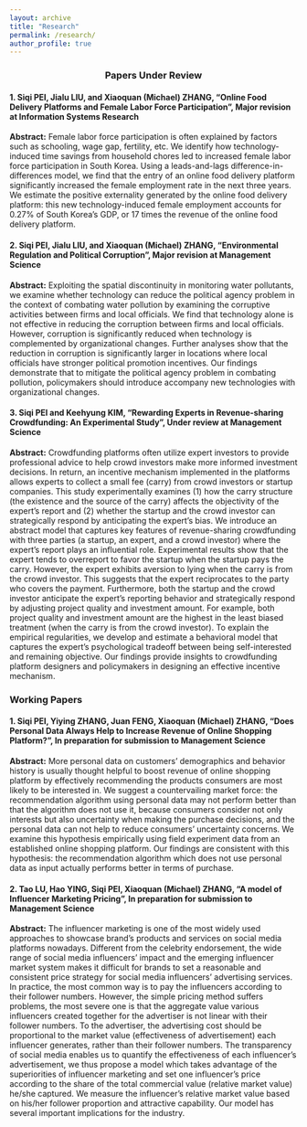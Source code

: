 ```yaml
---
layout: archive
title: "Research"
permalink: /research/
author_profile: true
---
```


### <center>Papers Under Review</center>

#### 1. Siqi PEI, Jialu LIU, and Xiaoquan (Michael) ZHANG, “Online Food Delivery Platforms and Female Labor Force Participation”, Major revision at Information Systems Research  

**Abstract:** Female labor force participation is often explained by factors such as schooling, wage gap, fertility, etc. We identify how technology-induced time savings from household chores led to increased female labor force participation in South Korea. Using a leads-and-lags difference-in-differences model, we find that the entry of an online food delivery platform significantly increased the female employment rate in the next three years. We estimate the positive externality generated by the online food delivery platform: this new technology-induced female employment accounts for 0.27% of South Korea’s GDP, or 17 times the revenue of the online food delivery platform.

  
#### 2. Siqi PEI, Jialu LIU, and Xiaoquan (Michael) ZHANG, “Environmental Regulation and Political Corruption”, Major revision at Management Science  

**Abstract:** Exploiting the spatial discontinuity in monitoring water pollutants, we examine whether technology can reduce the political agency problem in the context of combating water pollution by examining the corruptive activities between firms and local officials. We find that technology alone is not effective in reducing the corruption between firms and local officials. However, corruption is significantly reduced when technology is complemented by organizational changes. Further analyses show that the reduction in corruption is significantly larger in locations where local officials have stronger political promotion incentives. Our findings demonstrate that to mitigate the political agency problem in combating pollution, policymakers should introduce accompany new technologies with organizational changes.

  
#### 3. Siqi PEI and Keehyung KIM, “Rewarding Experts in Revenue-sharing Crowdfunding: An Experimental Study”, Under review at Management Science

**Abstract:** Crowdfunding platforms often utilize expert investors to provide professional advice to help crowd investors make more informed investment decisions. In return, an incentive mechanism implemented in the platforms allows experts to collect a small fee (carry) from crowd investors or startup companies. This study experimentally examines (1) how the carry structure (the existence and the source of the carry) affects the objectivity of the expert’s report and (2) whether the startup and the crowd investor can strategically respond by anticipating the expert’s bias. We introduce an abstract model that captures key features of revenue-sharing crowdfunding with three parties (a startup, an expert, and a crowd investor) where the expert’s report plays an influential role. Experimental results show that the expert tends to overreport to favor the startup when the startup pays the carry. However, the expert exhibits aversion to lying when the carry is from the crowd investor. This suggests that the expert reciprocates to the party who covers the payment. Furthermore, both the startup and the crowd investor anticipate the expert’s reporting behavior and strategically respond by adjusting project quality and investment amount. For example, both project quality and investment amount are the highest in the least biased treatment (when the carry is from the crowd investor). To explain the empirical regularities, we develop and estimate a behavioral model that captures the expert’s psychological tradeoff between being self-interested and remaining objective. Our findings provide insights to crowdfunding platform designers and policymakers in designing an effective incentive mechanism.

  
### Working Papers


####  1. Siqi PEI, Yiying ZHANG, Juan FENG, Xiaoquan (Michael) ZHANG, “Does Personal Data Always Help to Increase Revenue of Online Shopping Platform?”, In preparation for submission to Management Science

**Abstract:** More personal data on customers’ demographics and behavior history is usually thought helpful to boost revenue of online shopping platform by effectively recommending the products consumers are most likely to be interested in. We suggest a countervailing market force: the recommendation algorithm using personal data may not perform better than that the algorithm does not use it, because consumers consider not only interests but also uncertainty when making the purchase decisions, and the personal data can not help to reduce consumers’ uncertainty concerns. We examine this hypothesis empirically using field experiment data from an established online shopping platform. Our findings are consistent with this hypothesis: the recommendation algorithm which does not use personal data as input actually performs better in terms of purchase. 

  
#### 2. Tao LU, Hao YING, Siqi PEI, Xiaoquan (Michael) ZHANG, “A model of Influencer Marketing Pricing”, In preparation for submission to Management Science

**Abstract:** The influencer marketing is one of the most widely used approaches to showcase brand’s products and services on social media platforms nowadays. Different from the celebrity endorsement, the wide range of social media influencers’ impact and the emerging influencer market system makes it difficult for brands to set a reasonable and consistent price strategy for social media influencers’ advertising services. In practice, the most common way is to pay the influencers according to their follower numbers. However, the simple pricing method suffers problems, the most severe one is that the aggregate value various influencers created together for the advertiser is not linear with their follower numbers. To the advertiser, the advertising cost should be proportional to the market value (effectiveness of advertisement) each influencer generates, rather than their follower numbers. The transparency of social media enables us to quantify the effectiveness of each influencer’s advertisement, we thus propose a model which takes advantage of the superiorities of influencer marketing and set one influencer’s price according to the share of the total commercial value (relative market value) he/she captured. We measure the influencer’s relative market value based on his/her follower proportion and attractive capability. Our model has several important implications for the industry. 
